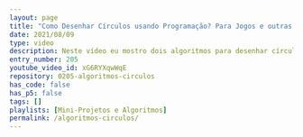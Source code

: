 ```yaml
---
layout: page
title: "Como Desenhar Círculos usando Programação? Para Jogos e outras coisas."
date: 2021/08/09
type: video
description: Neste vídeo eu mostro dois algoritmos para desenhar círculos do zero. Basicamente existem dois grupos de algoritmos para desenhar uma forma geométrica, um pintando pixels e outro desenhando linhas entre pontos.
entry_number: 205
youtube_video_id: xG6RYXqwWqE
repository: 0205-algoritmos-circulos
has_code: false
has_p5: false
tags: []
playlists: [Mini-Projetos e Algoritmos]
permalink: /algoritmos-circulos/
---
```

